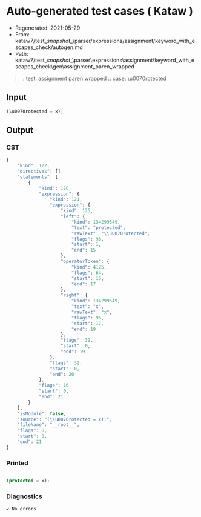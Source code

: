 # Auto-generated test cases ( Kataw )
- Regenerated: 2021-05-29
- From: kataw7/test\__snapshot__/parser/expressions/assignment/keyword_with_escapes_check/autogen.md
- Path: kataw7/test\__snapshot__\parser\expressions\assignment\keyword_with_escapes_check\gen\assignment_paren_wrapped
> :: test: assignment paren wrapped
> :: case: \u0070rotected
## Input

`````js
(\u0070rotected = x);
`````
## Output

### CST

```javascript
{
    "kind": 122,
    "directives": [],
    "statements": [
        {
            "kind": 120,
            "expression": {
                "kind": 121,
                "expression": {
                    "kind": 125,
                    "left": {
                        "kind": 134299649,
                        "text": "protected",
                        "rawText": "\\u0070rotected",
                        "flags": 96,
                        "start": 1,
                        "end": 15
                    },
                    "operatorToken": {
                        "kind": 4125,
                        "flags": 64,
                        "start": 15,
                        "end": 17
                    },
                    "right": {
                        "kind": 134299649,
                        "text": "x",
                        "rawText": "x",
                        "flags": 96,
                        "start": 17,
                        "end": 19
                    },
                    "flags": 32,
                    "start": 0,
                    "end": 19
                },
                "flags": 32,
                "start": 0,
                "end": 20
            },
            "flags": 16,
            "start": 0,
            "end": 21
        }
    ],
    "isModule": false,
    "source": "(\\u0070rotected = x);",
    "fileName": "__root__",
    "flags": 0,
    "start": 0,
    "end": 21
}
```

### Printed

```javascript

(protected = x);
```

### Diagnostics

```javascript
✔ No errors
```

